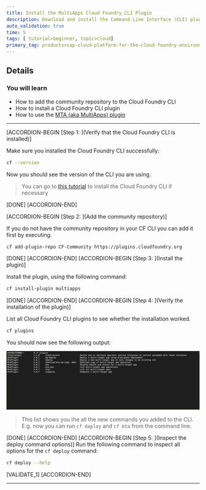 ```yaml
---
title: Install the MultiApps Cloud Foundry CLI Plugin
description: Download and install the Command Line Interface (CLI) plugin. This plugin allows you to deploy MTA achives from the command line.
auto_validation: true
time: 5
tags: [ tutorial>beginner, topic>cloud]
primary_tag: products>sap-cloud-platform-for-the-cloud-foundry-environment
---
```


## Details
### You will learn
  - How to add the community repository to the  Cloud Foundry CLI
  - How to install a Cloud Foundry CLI plugin
  - How to use the [MTA (aka MultiApps) plugin](https://github.com/cloudfoundry-incubator/multiapps-cli-plugin)


---

[ACCORDION-BEGIN [Step 1: ](Verify that the Cloud Foundry CLI is installed)]

Make sure you installed the Cloud Foundry CLI successfully:
```Bash
cf --version
```

Now you should see the version of the CLI you are using.


> You can go to [this tutorial](https://developers.sap.com/tutorials/cp-cf-download-cli.html) to install the Cloud Foundry CLI if necessary

[DONE]
[ACCORDION-END]

[ACCORDION-BEGIN [Step 2: ](Add the community repository)]

If you do not have the community repository in your CF CLI you can add it first by executing.
```bash
cf add-plugin-repo CF-Community https://plugins.cloudfoundry.org
```

[DONE]
[ACCORDION-END]
[ACCORDION-BEGIN [Step 3: ](Install the plugin)]


Install the plugin, using the following command:
```Bash
cf install-plugin multiapps
```

[DONE]
[ACCORDION-END]
[ACCORDION-BEGIN [Step 4: ](Verify the installation of the plugin)]

List all Cloud Foundry CLI plugins to see whether the installation worked.
```Bash
cf plugins
```
You should now see the following output:

![listed plugins](./cfplugins.png)

> This list shows you the all the new commands you added to the CLI. E.g. now you can run `cf deploy` and `cf mta` from the command line.

[DONE]
[ACCORDION-END]
[ACCORDION-BEGIN [Step 5: ](Inspect the deploy command options)]
Run the following command to inspect all options for the `cf deploy` command:
```Bash
cf deploy --help
```


[VALIDATE_1]
[ACCORDION-END]

---
